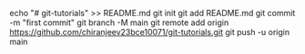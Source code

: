 echo "# git-tutorials" >> README.md
git init
git add README.md
git commit -m "first commit"
git branch -M main
git remote add origin https://github.com/chiranjeev23bce10071/git-tutorials.git
git push -u origin main
